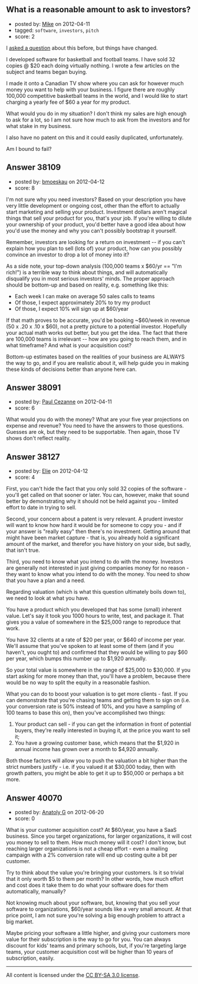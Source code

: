 ## What is a reasonable amount to ask to investors?

- posted by: [Mike](https://stackexchange.com/users/-1/17441-mike) on 2012-04-11
- tagged: `software`, `investors`, `pitch`
- score: 2

I [asked a question](  http://answers.onstartups.com/questions/38048/going-to-be-on-national-television-thusday-to-pitch-my-software-to-millionaires) about this before, but things have changed.

I developed software for basketball and football teams. I have sold 32 copies @ $20 each doing virtually nothing. I wrote a few articles on the subject and teams began buying.

I made it onto a Canadian TV show where you can ask for however much money you want to help with your business. I figure there are roughly 100,000 competitive basketball teams in the world, and I would like to start charging a yearly fee of $60 a year for my product.

What would you do in my situation? I don't think my sales are high enough to ask for a lot, so I am not sure how much to ask from the investors and for what stake in my business.

I also have no patent on this and it could easily duplicated, unfortunately.

Am I bound to fail?


## Answer 38109

- posted by: [bmoeskau](https://stackexchange.com/users/-1/16964-bmoeskau) on 2012-04-12
- score: 8

I'm not sure why you need investors?  Based on your description you have very little development or ongoing cost, other than the effort to actually start marketing and selling your product.  Investment dollars aren't magical things that sell your product for you, that's your job. If you're willing to dilute your ownership of your product, you'd better have a good idea about how you'd use the money and why you can't possibly bootstrap it yourself.  

Remember, investors are looking for a return on investment -- if you can't explain how you plan to sell (lots of) your product, how can you possibly convince an investor to drop a lot of money into it?

As a side note, your top-down analysis (100,000 teams x $60/yr == "I'm rich!") is a terrible way to think about things, and will automatically disqualify you in most serious investors' minds.  The proper approach should be bottom-up and based on reality, e.g. something like this:

 - Each week I can make on average 50 sales calls to teams
 - Of those, I expect approximately 20% to try my product
 - Of those, I expect 10% will sign up at $60/year

If that math proves to be accurate, you'd be booking ~$60/week in revenue (50 x .20 x .10 x $60), not a pretty picture to a potential investor.  Hopefully your actual math works out better, but you get the idea. The fact that there are 100,000 teams is irrelevant -- how are you going to reach them, and in what timeframe? And what is your acquisition cost?

Bottom-up estimates based on the realities of your business are ALWAYS the way to go, and if you are realistic about it, will help guide you in making these kinds of decisions better than anyone here can.


## Answer 38091

- posted by: [Paul Cezanne](https://stackexchange.com/users/-1/14795-paul-cezanne) on 2012-04-11
- score: 6

What would you do with the money? What are your five year projections on expense and revenue? You need to have the answers to those questions. Guesses are ok, but they need to be supportable. Then again, those TV shows don't reflect reality.


## Answer 38127

- posted by: [Elie](https://stackexchange.com/users/-1/1752-elie) on 2012-04-12
- score: 4

First, you can't hide the fact that you only sold 32 copies of the software - you'll get called on that sooner or later. You can, however, make that sound better by demonstrating why it should not be held against you - limited effort to date in trying to sell.

Second, your concern about a patent is very relevant. A prudent investor will want to know how hard it would be for someone to copy you - and if your answer is "really easy" then there's no investment. Getting around that might have been market capture - that is, you already hold a significant amount of the market, and therefor you have history on your side, but sadly, that isn't true.

Third, you need to know what you intend to do with the money. Investors are generally not interested in just giving companies money for no reason - they want to know what you intend to do with the money. You need to show that you have a plan and a need.

Regarding valuation (which is what this question ultimately boils down to), we need to look at what you have.

You have a product which you developed that has some (small) inherent value. Let's say it took you 1000 hours to write, test, and package it. That gives you a value of somewhere in the $25,000 range to reproduce that work. 

You have 32 clients at a rate of $20 per year, or $640 of income per year. We'll assume that you've spoken to at least some of them (and if you haven't, you ought to) and confirmed that they would be willing to pay $60 per year, which bumps this number up to $1,920 annually.

So your total value is somewhere in the range of $25,000 to $30,000. If you start asking for more money than that, you'll have a problem, because there would be no way to split the equity in a reasonable fashion.

What you can do to boost your valuation is to get more clients - fast. If you can demonstrate that you're chasing teams and getting them to sign on (i.e. your conversion rate is 50% instead of 10%, and you have a sampling of 100 teams to base this on), then you've accomplished two things:

 1. Your product can sell - if you can get the information in front of potential buyers, they're really interested in buying it, at the price you want to sell it;
 2. You have a growing customer base, which means that the $1,920 in annual income has grown over a month to $4,920 annually.

Both those factors will allow you to push the valuation a bit higher than the strict numbers justify - i.e. if you valued it at $30,000 today, then with growth patters, you might be able to get it up to $50,000 or perhaps a bit more.


## Answer 40070

- posted by: [Anatoly G](https://stackexchange.com/users/-1/4495-anatoly-g) on 2012-06-20
- score: 0

What is your customer acquisition cost? At $60/year, you have a SaaS business. Since you target organizations, for larger organizations, it will cost you money to sell to them. How much money will it cost? I don't know, but reaching larger organizations is not a cheap effort - even a mailing campaign with a 2% conversion rate will end up costing quite a bit per customer.

Try to think about the value you're bringing your customers. Is it so trivial that it only worth $5 to them per month? In other words, how much effort and cost does it take them to do what your software does for them automatically, manually? 

Not knowing much about your software, but, knowing that you sell your software to organizations, $60/year sounds like a very small amount. At that price point, I am not sure you're solving a big enough problem to attract a big market.

Maybe pricing your software a little higher, and giving your customers more value for their subscription is the way to go for you. You can always discount for kids' teams and primary schools, but, if you're targeting large teams, your customer acquisition cost will be higher than 10 years of subscription, easily.



---

All content is licensed under the [CC BY-SA 3.0 license](https://creativecommons.org/licenses/by-sa/3.0/).
